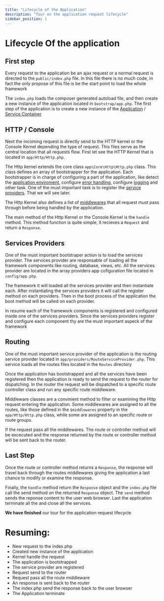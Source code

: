 ```yaml
---
title: "Lifecycle of the Application"
description: "Tour on the application request lifecycle"
sidebar_position: 1
---
```


# Lifecycle Of the application

## First step

Every request to the application be an ajax request or a normal request is directed to the `public/index.php` file.
In this file there is no much code, in fact the only propose of this file is be the start point to load the whole framework

The `index.php` loads the composer generated autoload file, and then create a new instance of the application located in `bootstrap/app.php`.
The first step of the application is to create a new instance of the [Application](./application) / [Service Container](./service_container)

## HTTP / Console

Next the incoming request is directly send to the HTTP kernel or the Console Kernel depending the type of request.
This files serve as the central location that all requests flow.
First let see the HTTP Kernel that is located in `app/Http/Http.php`.

The Http kernel extends the core class `app\Core\Http\Http.php` class. This class defines an array of bootstrapper for the application.
Each bootstrapper is in charge of configuring a part of the application, like detect the [application enviroment](./enviroment), configure [error handling](./error_handling), configure [logging](./loggin) and other task. One of the must important task is to register the [service providers](./services_providers). That we will see later.

The Http Kernel also defines a list of [middlewares](./middlewares) that all request must pass through before being handled by the application.

The main method of the Http Kernel or the Console Kernel is the `handle` method. This method function is quite simple, it recieves a `Request` and return a `Response`.

## Services Providers

One of the must important bootstraper action is to load the services provider. The services provider are responsable of loading all the framework components like routing, database, views, etc. All the services provider are located in the array providers app cofiguration file located in `config/app.php`.

The framework it will loaded all the services provider and then instantiate each. After instantiating the services providers it will call the register method on each providers. Then in the boot process of the application the boot method will be called on each provider.

In resume each of the framework components is registered and configured inside one of the services providers. Since the services providers register and configure each component thy are the must important aspeck of the framework

## Routing

One of the must important service provider of the application is the routing service provider located in `app/providers/RouteServiceProvider.php`. This service loads all the routes files located in the `Routes` directory

Once the application has bootstrapped and all the services have been registered then the application is ready to send the request to the router for dispatching. In the router the request will be dispatched to a specific route controller class and run any specific route middleware.

Middleware classes are a convinient method to filter or examining the Http request entering the application. Some middlewares are assigned to all the routes, like those defined in the `$middlewares` property in the `app/Http/Http.php` class, while some are assigned to an specific route or route groups.

If the request pass all the middlewares. The route or controller method will be excecuted and the response returned by the route or controller method will be sent back to the router.

## Last Step

Once the route or controller method returns a `Response`, the response will travel back through the routes middlewares giving the application a last chance to modify or examine the response.

Finally, the `handle` method return the `Response` object and the `index.php` file call the send method on the returned `Response` object. The `send` method sends the reponse content to the user web browser. Last the application terminate all the and close all the services.

**We have finished** our tour for the application request lifecycle

# Resuming:

- New request to the index.php
- Created new instance of the application
- Kernel handle the request
- The application is bootstrapped
- The service provider are registered
- Request send to the router
- Request pass all the route middleware
- An response is sent back to the router
- The index.php send the response back to the user browser
- The Application terminate
